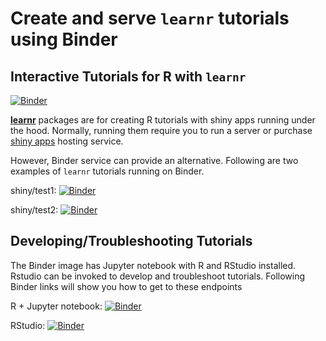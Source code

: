 # Create and serve `learnr` tutorials using Binder

## Interactive Tutorials for R with `learnr`


[![Binder](https://mybinder.org/badge_logo.svg)](https://hub.gke2.mybinder.org/user/wwwaylon-train-7racavo3/shiny/test2)



[**learnr**](https://rstudio.github.io/learnr/) packages are for creating R tutorials with shiny apps running under the hood. Normally, running them require you to run a server or purchase [shiny apps](https://www.shinyapps.io) hosting service.

However, Binder service can provide an alternative. Following are two examples of `learnr` tutorials running on Binder.

shiny/test1: [![Binder](http://mybinder.org/badge_logo.svg)](http://mybinder.org/v2/gh/syoh/learnr-tutorial/master?urlpath=shiny/test1/)

shiny/test2: [![Binder](http://mybinder.org/badge_logo.svg)](http://mybinder.org/v2/gh/syoh/learnr-tutorial/master?urlpath=shiny/test2/)

## Developing/Troubleshooting Tutorials

The Binder image has Jupyter notebook with R and RStudio installed. Rstudio can be invoked to develop and troubleshoot tutorials. Following Binder links will show you how to get to these endpoints

R + Jupyter notebook: [![Binder](http://mybinder.org/badge_logo.svg)](http://mybinder.org/v2/gh/syoh/learnr-tutorial/master?filepath=index.ipynb)

RStudio: [![Binder](http://mybinder.org/badge_logo.svg)](http://mybinder.org/v2/gh/syoh/learnr-tutorial/master?urlpath=rstudio)
